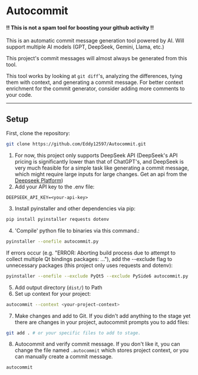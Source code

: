 # Autocommit

#### !! This is not a spam tool for boosting your github activity !!

This is an automatic commit message generation tool powered by AI. Will support multiple AI models (GPT, DeepSeek, Gemini, Llama, etc.)

This project's commit messages will almost always be generated from this tool.

This tool works by looking at ```git diff```'s, analyzing the differences, tying them with context, and generating a commit message. For better context enrichment for the commit generator, consider adding more comments to your code.

---

## Setup
First, clone the repository: 
```bash
git clone https://github.com/Eddy12597/Autocommit.git
```
1. For now, this project only supports DeepSeek API (DeepSeek's API pricing is significantly lower than that of ChatGPT's, and DeepSeek is very much feasible for a simple task like generating a commit message, which might require large inputs for large changes. Get an api from the [Deepseek Platform](https://api-docs.deepseek.com/zh-cn/api/deepseek-api/))
2. Add your API key to the .env file:
```env
DEEPSEEK_API_KEY=<your-api-key>
```
3. Install pyinstaller and other dependencies via pip:
```bash
pip install pyinstaller requests dotenv
```
4. 'Compile' python file to binaries via this command.:
```bash
pyinstaller --onefile autocommit.py
```
If errors occur (e.g. "ERROR: Aborting build process due to attempt to collect multiple Qt bindings packages: ..."), add the --exclude flag to unnecessary packages (this project only uses requests and dotenv):
```bash
pyinstaller --onefile --exclude PyQt5 --exclude PySide6 autocommit.py
```
5. Add output directory (```dist/```) to Path
6. Set up context for your project:
```bash
autocommit --context <your-project-context>
```
7. Make changes and add to Git. If you didn't add anything to the stage yet there are changes in your project, autocommit prompts you to add files:
```bash
git add . # or your specific files to add to stage.
```
8. Autocommit and verify commit message. If you don't like it, you can change the file named `.autocommit` which stores project context, or you can manually create a commit message.
```bash
autocommit
```
